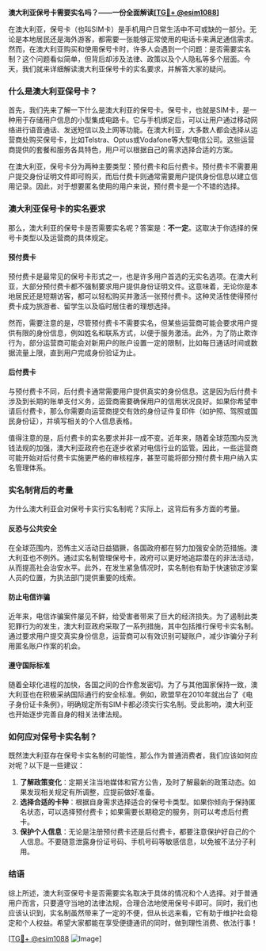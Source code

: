 **澳大利亚保号卡需要实名吗？——一份全面解读[[TG💪+ @esim1088](https://t.me/s/esim1088)]**

在澳大利亚，保号卡（也叫SIM卡）是手机用户日常生活中不可或缺的一部分。无论是本地居民还是海外游客，都需要一张能够正常使用的电话卡来满足通信需求。然而，在澳大利亚购买和使用保号卡时，许多人会遇到一个问题：是否需要实名制？这个问题看似简单，但背后却涉及法律、政策以及个人隐私等多个层面。今天，我们就来详细解读澳大利亚保号卡的实名要求，并解答大家的疑问。

### 什么是澳大利亚保号卡？

首先，我们先来了解一下什么是澳大利亚的保号卡。保号卡，也就是SIM卡，是一种用于存储用户信息的小型集成电路卡。它与手机绑定后，可以让用户通过移动网络进行语音通话、发送短信以及上网等功能。在澳大利亚，大多数人都会选择从运营商处购买保号卡，比如Telstra、Optus或Vodafone等大型电信公司。这些运营商提供的套餐和服务各具特色，用户可以根据自己的需求选择合适的方案。

在澳大利亚，保号卡分为两种主要类型：预付费卡和后付费卡。预付费卡不需要用户提交身份证明文件即可购买，而后付费卡则通常需要用户提供身份信息以建立信用记录。因此，对于想要匿名使用的用户来说，预付费卡是一个不错的选择。

### 澳大利亚保号卡的实名要求

那么，澳大利亚的保号卡是否需要实名呢？答案是：**不一定**。这取决于你选择的保号卡类型以及运营商的具体规定。

#### 预付费卡
预付费卡是最常见的保号卡形式之一，也是许多用户首选的无实名选项。在澳大利亚，大部分预付费卡都不强制要求用户提供身份证明文件。这意味着，无论你是本地居民还是短期访客，都可以轻松购买并激活一张预付费卡。这种灵活性使得预付费卡成为旅游者、留学生以及临时居住者的理想选择。

然而，需要注意的是，尽管预付费卡不需要实名，但某些运营商可能会要求用户提供有限的身份信息，例如姓名和联系方式，以便于服务激活。此外，为了防止欺诈行为，部分运营商可能会对新用户的账户设置一定的限制，比如每日通话时间或数据流量上限，直到用户完成身份验证为止。

#### 后付费卡
与预付费卡不同，后付费卡通常需要用户提供真实的身份信息。这是因为后付费卡涉及到长期的账单支付义务，运营商需要确保用户的信用状况良好。如果你希望申请后付费卡，那么你需要向运营商提交有效的身份证件复印件（如护照、驾照或国民身份证），并填写相关的个人信息表格。

值得注意的是，后付费卡的实名要求并非一成不变。近年来，随着全球范围内反洗钱法规的加强，澳大利亚政府也在逐步收紧对电信行业的监管。因此，一些运营商可能开始对后付费卡实施更严格的审核程序，甚至可能将部分预付费卡用户纳入实名管理体系。

### 实名制背后的考量

为什么澳大利亚会对保号卡实行实名制呢？实际上，这背后有多方面的考量。

#### 反恐与公共安全
在全球范围内，恐怖主义活动日益猖獗，各国政府都在努力加强安全防范措施。澳大利亚也不例外。通过实名制管理保号卡，政府可以更好地追踪潜在的非法活动，从而提高社会治安水平。此外，在发生紧急情况时，实名制也有助于快速锁定涉案人员的位置，为执法部门提供重要的线索。

#### 防止电信诈骗
近年来，电信诈骗案件屡见不鲜，给受害者带来了巨大的经济损失。为了遏制此类犯罪行为的发生，澳大利亚政府采取了一系列措施，其中包括推行保号卡实名制。通过要求用户提交真实身份信息，运营商可以有效识别可疑账户，减少诈骗分子利用匿名账户作案的机会。

#### 遵守国际标准
随着全球化进程的加快，各国之间的合作愈发密切。为了与其他国家保持一致，澳大利亚也在积极采纳国际通行的安全标准。例如，欧盟早在2010年就出台了《电子身份证卡条例》，明确规定所有SIM卡都必须实行实名制。受此影响，澳大利亚也开始逐步完善自身的相关法律法规。

### 如何应对保号卡实名制？

既然澳大利亚存在保号卡实名制的可能性，那么作为普通消费者，我们应该如何应对呢？以下是一些建议：

1. **了解政策变化**：定期关注当地媒体和官方公告，及时了解最新的政策动态。如果发现相关规定有所调整，应提前做好准备。
2. **选择合适的卡种**：根据自身需求选择适合的保号卡类型。如果你倾向于保持匿名状态，可以选择预付费卡；如果需要长期稳定的服务，则可以考虑后付费卡。
3. **保护个人信息**：无论是注册预付费卡还是后付费卡，都要注意保护好自己的个人信息。不要随意泄露身份证号码、手机号码等敏感信息，以免被不法分子利用。

### 结语

综上所述，澳大利亚保号卡是否需要实名取决于具体的情况和个人选择。对于普通用户而言，只要遵守当地的法律法规，合理合法地使用保号卡即可。同时，我们也应该认识到，实名制虽然带来了一定的不便，但从长远来看，它有助于维护社会稳定和个人权益。希望大家都能在享受便捷通讯的同时，做到理性消费、依法行事！

[[TG💪+ @esim1088](https://t.me/s/esim1088) ![Image](https://i.postimg.cc/4NQfJmqS/Snipaste-2025-05-13-00-14-12.png)]